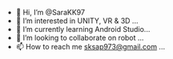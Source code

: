 - 👋 Hi, I’m @SaraKK97
- 👀 I’m interested in UNITY, VR & 3D ...
- 🌱 I’m currently learning Android Studio...
- 💞️ I’m looking to collaborate on robot  ...
- 📫 How to reach me sksap973@gmail.com ...

<!---
SaraKK97/SaraKK97 is a ✨ special ✨ repository because its `README.md` (this file) appears on your GitHub profile.
You can click the Preview link to take a look at your changes.
--->
